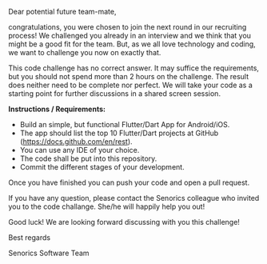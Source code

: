Dear potential future team-mate,

congratulations, you were chosen to join the next round in our recruiting process! We challenged you already in an interview and we think that you might be a good fit for the team. But, as we all love technology and coding, we want to challenge you now on exactly that.

This code challenge has no correct answer. It may suffice the requirements, but you should not spend more than 2 hours on the challenge. The result does neither need to be complete nor perfect. We will take your code as a starting point for further discussions in a shared screen session.

__Instructions / Requirements:__

- Build an simple, but functional Flutter/Dart App for Android/iOS.
- The app should list the top 10 Flutter/Dart projects at GitHub (https://docs.github.com/en/rest).
- You can use any IDE of your choice.
- The code shall be put into this repository.
- Commit the different stages of your development.

Once you have finished you can push your code and open a pull request.

If you have any question, please contact the Senorics colleague who invited you to the code challange. She/he will happily help you out!

Good luck! We are looking forward discussing with you this challenge!

Best regards

Senorics Software Team
